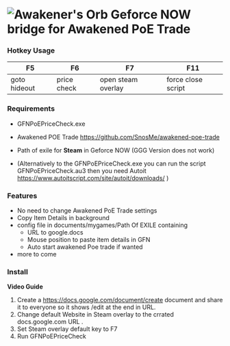 # ![Awakener's Orb](https://web.poecdn.com/image/Art/2DItems/Currency/TransferOrb.png) Geforce NOW bridge for Awakened PoE Trade

### Hotkey Usage

| F5 | F6 | F7 | F11 |
|-----|------|--------|----------|
| goto hideout | price check | open steam overlay | force close script |

### Requirements

- GFNPoEPriceCheck.exe

- Awakened POE Trade
  https://github.com/SnosMe/awakened-poe-trade

- Path of exile for **Steam** in Geforce NOW (GGG Version does not work) 

- (Alternatively to the GFNPoEPriceCheck.exe you can run the script GFNPoEPriceCheck.au3 then you need Autoit https://www.autoitscript.com/site/autoit/downloads/ ) 


### Features

- No need to change Awakened PoE Trade settings
- Copy Item Details in background
- config file in documents/mygames/Path Of EXILE containing
  - URL to google.docs
  - Mouse position to paste item details in GFN
  - Auto start awakened Poe trade if wanted
- more to come

### Install
**Video Guide**

1. Create a https://docs.google.com/document/create document and share it to everyone so it shows /edit at the end in URL.
2. Change default Website in Steam overlay to the crrated docs.google.com URL .
3. Set Steam overlay default key to F7
4. Run GFNPoEPriceCheck

